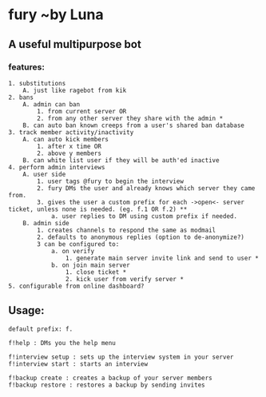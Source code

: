 # fury ~by Luna

## A useful multipurpose bot

### features:
	1. substitutions
		A. just like ragebot from kik
	2. bans
		A. admin can ban
			1. from current server OR
			2. from any other server they share with the admin *
		B. can auto ban known creeps from a user's shared ban database
	3. track member activity/inactivity
		A. can auto kick members
			1. after x time OR
			2. above y members
		B. can white list user if they will be auth'ed inactive
	4. perform admin interviews
		A. user side
			1. user tags @fury to begin the interview
			2. fury DMs the user and already knows which server they came from.
			3. gives the user a custom prefix for each ->open<- server ticket, unless none is needed. (eg. f.1 OR f.2) **
				a. user replies to DM using custom prefix if needed.
		B. admin side
			1. creates channels to respond the same as modmail
			2. defaults to anonymous replies (option to de-anonymize?)
			3 can be configured to:
				a. on verify
					1. generate main server invite link and send to user *
				b. on join main server
					1. close ticket *
					2. kick user from verify server *
	5. configurable from online dashboard?

## Usage:

	default prefix: f.

	f!help : DMs you the help menu
	
	f!interview setup : sets up the interview system in your server
	f!interview start : starts an interview
	
	f!backup create : creates a backup of your server members
	f!backup restore : restores a backup by sending invites
